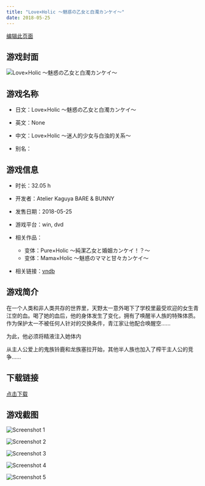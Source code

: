 ```yaml
---
title: "Love×Holic ～魅惑の乙女と白濁カンケイ～"
date: 2018-05-25
---
```

[编辑此页面](https://github.com/ACG-3/ADV3-source/blob/main/source/_posts/games/Love%C3%97Holic%20%EF%BD%9E%E9%AD%85%E6%83%91%E3%81%AE%E4%B9%99%E5%A5%B3%E3%81%A8%E7%99%BD%E6%BF%81%E3%82%AB%E3%83%B3%E3%82%B1%E3%82%A4%EF%BD%9E.md)

## 游戏封面

![Love×Holic ～魅惑の乙女と白濁カンケイ～](https%3A//pan.timero.xyz/onedrive/img_lib_001/Love%C3%97Holic%20%EF%BD%9E%E9%AD%85%E6%83%91%E3%81%AE%E4%B9%99%E5%A5%B3%E3%81%A8%E7%99%BD%E6%BF%81%E3%82%AB%E3%83%B3%E3%82%B1%E3%82%A4%EF%BD%9E_cover.avif)


## 游戏名称

- 日文：Love×Holic ～魅惑の乙女と白濁カンケイ～
- 英文：None
- 中文：Love×Holic ～迷人的少女与白浊的关系～

- 别名：


## 游戏信息

- 时长：32.05 h
- 开发者：Atelier Kaguya BARE & BUNNY
- 发售日期：2018-05-25
- 游戏平台：win, dvd
- 相关作品：
   - 变体：Pure×Holic ～純潔乙女と婚姻カンケイ！？～
   - 变体：Mama×Holic ～魅惑のママと甘々カンケイ～

- 相关链接：[vndb](https://vndb.org/v22713)


## 游戏简介

在一个人类和非人类共存的世界里，天野太一意外喝下了学校里最受欢迎的女生青江空的血。喝了她的血后，他的身体发生了变化，拥有了唤醒半人族的特殊体质。
作为保护太一不被任何人针对的交换条件，青江家让他配合唤醒空......

为此，他必须将精液注入她体内

从主人公爱上的鬼族铃鹿和龙族塞拉开始，其他半人族也加入了榨干主人公的竞争......


## 下载链接

[点击下载](https://pan.timero.xyz/onedrive/adv_lib_001/Love%C3%97Holic%20%EF%BD%9E%E9%AD%85%E6%83%91%E3%81%AE%E4%B9%99%E5%A5%B3%E3%81%A8%E7%99%BD%E6%BF%81%E3%82%AB%E3%83%B3%E3%82%B1%E3%82%A4%EF%BD%9E)


## 游戏截图


![Screenshot 1](https%3A//pan.timero.xyz/onedrive/img_lib_001/Love%C3%97Holic%20%EF%BD%9E%E9%AD%85%E6%83%91%E3%81%AE%E4%B9%99%E5%A5%B3%E3%81%A8%E7%99%BD%E6%BF%81%E3%82%AB%E3%83%B3%E3%82%B1%E3%82%A4%EF%BD%9E_Screenshot_1.avif)

![Screenshot 2](https%3A//pan.timero.xyz/onedrive/img_lib_001/Love%C3%97Holic%20%EF%BD%9E%E9%AD%85%E6%83%91%E3%81%AE%E4%B9%99%E5%A5%B3%E3%81%A8%E7%99%BD%E6%BF%81%E3%82%AB%E3%83%B3%E3%82%B1%E3%82%A4%EF%BD%9E_Screenshot_2.avif)

![Screenshot 3](https%3A//pan.timero.xyz/onedrive/img_lib_001/Love%C3%97Holic%20%EF%BD%9E%E9%AD%85%E6%83%91%E3%81%AE%E4%B9%99%E5%A5%B3%E3%81%A8%E7%99%BD%E6%BF%81%E3%82%AB%E3%83%B3%E3%82%B1%E3%82%A4%EF%BD%9E_Screenshot_3.avif)

![Screenshot 4](https%3A//pan.timero.xyz/onedrive/img_lib_001/Love%C3%97Holic%20%EF%BD%9E%E9%AD%85%E6%83%91%E3%81%AE%E4%B9%99%E5%A5%B3%E3%81%A8%E7%99%BD%E6%BF%81%E3%82%AB%E3%83%B3%E3%82%B1%E3%82%A4%EF%BD%9E_Screenshot_4.avif)

![Screenshot 5](https%3A//pan.timero.xyz/onedrive/img_lib_001/Love%C3%97Holic%20%EF%BD%9E%E9%AD%85%E6%83%91%E3%81%AE%E4%B9%99%E5%A5%B3%E3%81%A8%E7%99%BD%E6%BF%81%E3%82%AB%E3%83%B3%E3%82%B1%E3%82%A4%EF%BD%9E_Screenshot_5.avif)

